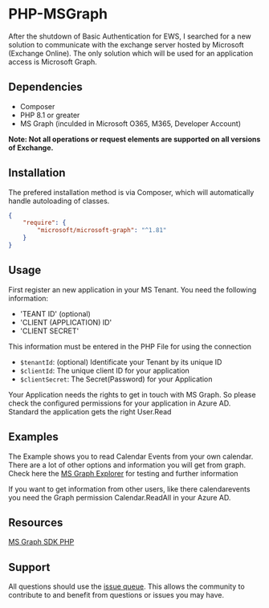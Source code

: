 # PHP-MSGraph

After the shutdown of Basic Authentication for EWS, I searched for a new solution to communicate with the exchange server hosted by Microsoft (Exchange Online). 
The only solution which will be used for an application access is Microsoft Graph. 

## Dependencies

* Composer
* PHP 8.1 or greater
* MS Graph (inculded in Microsoft O365, M365, Developer Account)

**Note: Not all operations or request elements are supported on all versions of
Exchange.**

## Installation

The prefered installation method is via Composer, which will automatically
handle autoloading of classes.

```json
{
    "require": {
        "microsoft/microsoft-graph": "^1.81"
    }
}
```

## Usage

First register an new application in your MS Tenant. 
You need the following information:
* 'TEANT ID' (optional)
* 'CLIENT (APPLICATION) ID'
* 'CLIENT SECRET'

This information must be entered in the PHP File for using the connection

* `$tenantId`: (optional) Identificate your Tenant by its unique ID
* `$clientId`: The unique client ID for your application
* `$clientSecret`: The Secret(Password) for your Application

Your Application needs the rights to get in touch with MS Graph. 
So please check the configured permissions for your application in Azure AD. 
Standard the application gets the right User.Read


## Examples

The Example shows you to read Calendar Events from your own calendar. 
There are a lot of other options and information you will get from graph. 
Check here the [MS Graph Explorer](https://developer.microsoft.com/en-us/graph/graph-explorer) for testing and further information

If you want to get information from other users, like there calendarevents you need the Graph permission Calendar.ReadAll in your Azure AD.

## Resources
[MS Graph SDK PHP](https://github.com/microsoftgraph/msgraph-sdk-php)


## Support

All questions should use the [issue queue](https://github.com/trovanaffm/PHP-MSGraph/issues). This allows the community to
contribute to and benefit from questions or issues you may have. 
